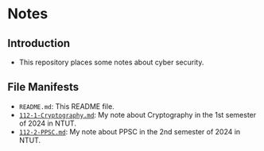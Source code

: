 # Notes

## Introduction

* This repository places some notes about cyber security.


## File Manifests

* `README.md`: This README file.
* [`112-1-Cryptography.md`](./112-1-Cryptography/112-1-Cryptography.md): My note about Cryptography in the 1st semester of 2024 in NTUT.
* [`112-2-PPSC.md`](./112-2-PPSC/112-2-PPSC.md): My note about PPSC in the 2nd semester of 2024 in NTUT.
